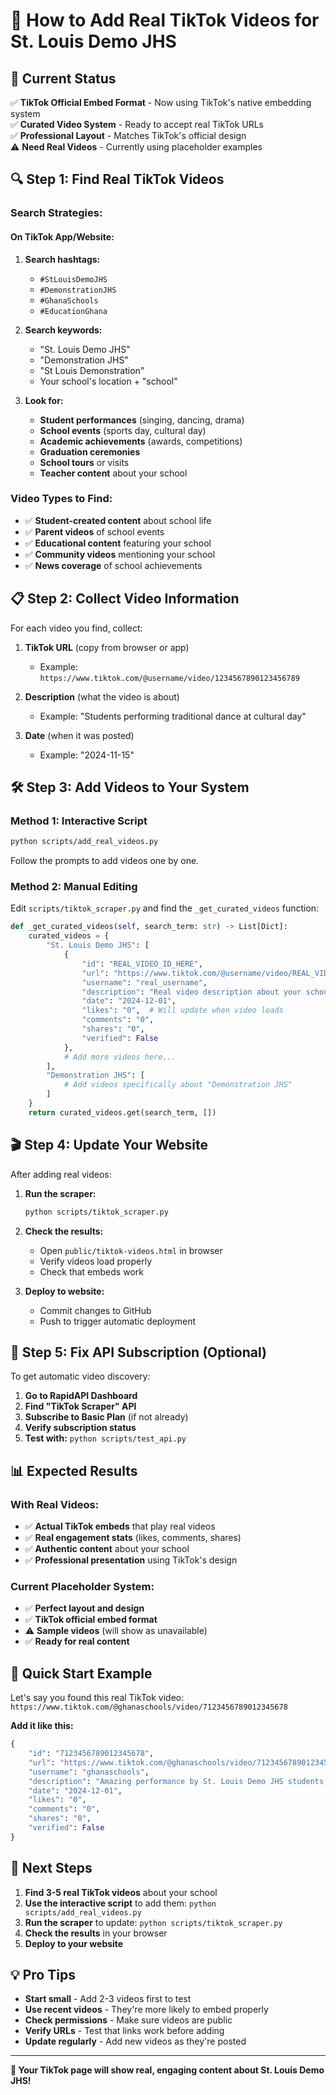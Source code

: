 # 🎵 How to Add Real TikTok Videos for St. Louis Demo JHS

## 🎯 **Current Status**

✅ **TikTok Official Embed Format** - Now using TikTok's native embedding system  
✅ **Curated Video System** - Ready to accept real TikTok URLs  
✅ **Professional Layout** - Matches TikTok's official design  
⚠️ **Need Real Videos** - Currently using placeholder examples  

## 🔍 **Step 1: Find Real TikTok Videos**

### **Search Strategies:**

#### **On TikTok App/Website:**
1. **Search hashtags:**
   - `#StLouisDemoJHS`
   - `#DemonstrationJHS`
   - `#GhanaSchools`
   - `#EducationGhana`

2. **Search keywords:**
   - "St. Louis Demo JHS"
   - "Demonstration JHS"
   - "St Louis Demonstration"
   - Your school's location + "school"

3. **Look for:**
   - **Student performances** (singing, dancing, drama)
   - **School events** (sports day, cultural day)
   - **Academic achievements** (awards, competitions)
   - **Graduation ceremonies**
   - **School tours** or visits
   - **Teacher content** about your school

### **Video Types to Find:**
- ✅ **Student-created content** about school life
- ✅ **Parent videos** of school events
- ✅ **Educational content** featuring your school
- ✅ **Community videos** mentioning your school
- ✅ **News coverage** of school achievements

## 📋 **Step 2: Collect Video Information**

For each video you find, collect:

1. **TikTok URL** (copy from browser or app)
   - Example: `https://www.tiktok.com/@username/video/1234567890123456789`

2. **Description** (what the video is about)
   - Example: "Students performing traditional dance at cultural day"

3. **Date** (when it was posted)
   - Example: "2024-11-15"

## 🛠️ **Step 3: Add Videos to Your System**

### **Method 1: Interactive Script**
```bash
python scripts/add_real_videos.py
```

Follow the prompts to add videos one by one.

### **Method 2: Manual Editing**
Edit `scripts/tiktok_scraper.py` and find the `_get_curated_videos` function:

```python
def _get_curated_videos(self, search_term: str) -> List[Dict]:
    curated_videos = {
        "St. Louis Demo JHS": [
            {
                "id": "REAL_VIDEO_ID_HERE",
                "url": "https://www.tiktok.com/@username/video/REAL_VIDEO_ID_HERE",
                "username": "real_username",
                "description": "Real video description about your school",
                "date": "2024-12-01",
                "likes": "0",  # Will update when video loads
                "comments": "0",
                "shares": "0",
                "verified": False
            },
            # Add more videos here...
        ],
        "Demonstration JHS": [
            # Add videos specifically about "Demonstration JHS"
        ]
    }
    return curated_videos.get(search_term, [])
```

## 🎬 **Step 4: Update Your Website**

After adding real videos:

1. **Run the scraper:**
   ```bash
   python scripts/tiktok_scraper.py
   ```

2. **Check the results:**
   - Open `public/tiktok-videos.html` in browser
   - Verify videos load properly
   - Check that embeds work

3. **Deploy to website:**
   - Commit changes to GitHub
   - Push to trigger automatic deployment

## 🔧 **Step 5: Fix API Subscription (Optional)**

To get automatic video discovery:

1. **Go to RapidAPI Dashboard**
2. **Find "TikTok Scraper" API**
3. **Subscribe to Basic Plan** (if not already)
4. **Verify subscription status**
5. **Test with:** `python scripts/test_api.py`

## 📊 **Expected Results**

### **With Real Videos:**
- ✅ **Actual TikTok embeds** that play real videos
- ✅ **Real engagement stats** (likes, comments, shares)
- ✅ **Authentic content** about your school
- ✅ **Professional presentation** using TikTok's design

### **Current Placeholder System:**
- ✅ **Perfect layout and design**
- ✅ **TikTok official embed format**
- ⚠️ **Sample videos** (will show as unavailable)
- ✅ **Ready for real content**

## 🎯 **Quick Start Example**

Let's say you found this real TikTok video:
`https://www.tiktok.com/@ghanaschools/video/7123456789012345678`

**Add it like this:**
```python
{
    "id": "7123456789012345678",
    "url": "https://www.tiktok.com/@ghanaschools/video/7123456789012345678",
    "username": "ghanaschools",
    "description": "Amazing performance by St. Louis Demo JHS students!",
    "date": "2024-12-01",
    "likes": "0",
    "comments": "0", 
    "shares": "0",
    "verified": False
}
```

## 🚀 **Next Steps**

1. **Find 3-5 real TikTok videos** about your school
2. **Use the interactive script** to add them: `python scripts/add_real_videos.py`
3. **Run the scraper** to update: `python scripts/tiktok_scraper.py`
4. **Check the results** in your browser
5. **Deploy to your website**

## 💡 **Pro Tips**

- **Start small** - Add 2-3 videos first to test
- **Use recent videos** - They're more likely to embed properly
- **Check permissions** - Make sure videos are public
- **Verify URLs** - Test that links work before adding
- **Update regularly** - Add new videos as they're posted

---

**🎉 Your TikTok page will show real, engaging content about St. Louis Demo JHS!**
